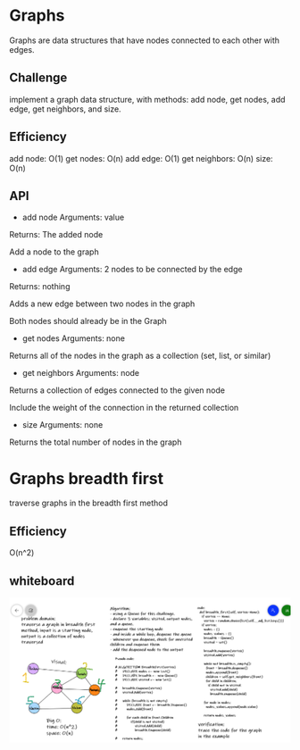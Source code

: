 # Graphs
Graphs are data structures that have nodes connected to each other with edges.

## Challenge
implement a graph data structure, with methods: add node, get nodes, add edge, get neighbors, and size.

## Efficiency
add node: O(1)
get nodes: O(n)
add edge: O(1)
get neighbors: O(n)
size: O(n)

## API
- add node
Arguments: value

Returns: The added node

Add a node to the graph

- add edge
Arguments: 2 nodes to be connected by the edge

Returns: nothing

Adds a new edge between two nodes in the graph

Both nodes should already be in the Graph

- get nodes
Arguments: none

Returns all of the nodes in the graph as a collection (set, list, or similar)

- get neighbors
Arguments: node

Returns a collection of edges connected to the given node

Include the weight of the connection in the returned collection

- size
Arguments: none

Returns the total number of nodes in the graph


# Graphs breadth first
traverse graphs in the breadth first method

## Efficiency
O(n^2)

## whiteboard
![whiteboard breadth first](breadth-first_graph.PNG)
